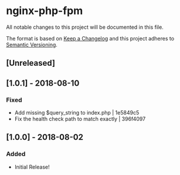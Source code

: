 # nginx-php-fpm
All notable changes to this project will be documented in this file.

The format is based on [Keep a Changelog](http://keepachangelog.com/en/1.0.0/)
and this project adheres to [Semantic Versioning](http://semver.org/spec/v2.0.0.html).

## [Unreleased]

## [1.0.1] - 2018-08-10
### Fixed
- Add missing $query_string to index.php | 1e5849c5
- Fix the health check path to match exactly | 396f4097

## [1.0.0] - 2018-08-02
### Added
- Initial Release!
